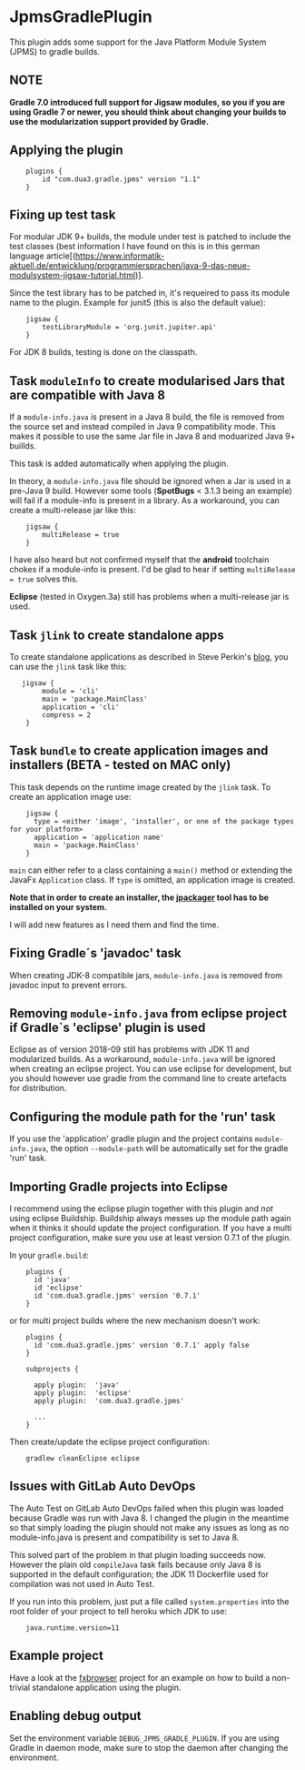 # JpmsGradlePlugin

This plugin adds some support for the Java Platform Module System (JPMS) to gradle builds.

## NOTE

__Gradle 7.0 introduced full support for Jigsaw modules, so you if you are using Gradle 7 or newer, you should think about changing your builds to use the modularization support provided by Gradle.__

## Applying the plugin

```
    plugins {
        id "com.dua3.gradle.jpms" version "1.1"
    }
```

## Fixing up test task

For modular JDK 9+ builds, the module under test is patched to include the test classes (best information I have found on this is in this german language article[(https://www.informatik-aktuell.de/entwicklung/programmiersprachen/java-9-das-neue-modulsystem-jigsaw-tutorial.html)].

Since the test library has to be patched in, it's requeired to pass its module name to the plugin. Example for junit5 (this is also the default value):

````
    jigsaw {
        testLibraryModule = 'org.junit.jupiter.api'
    }
````

For JDK 8 builds, testing is done on the classpath.

## Task `moduleInfo` to create modularised Jars that are compatible with Java 8

If a `module-info.java` is present in a Java 8 build, the file is removed from the source set and instead compiled in Java 9 compatibility mode. This makes it possible to use the same Jar file in Java 8 and moduarized Java 9+ buillds.

This task is added automatically when applying the plugin.

In theory, a `module-info.java` file should be ignored when a Jar is used in a pre-Java 9 build. However some tools (**SpotBugs** < 3.1.3 being an example) will fail if a module-info is present in a library. As a workaround, you can create a multi-release jar like this:

```
    jigsaw {
        multiRelease = true
    }
```

I have also heard but not confirmed myself that the **android** toolchain chokes if a module-info is present. I'd be glad to hear if setting `multiRelease = true` solves this.

**Eclipse** (tested in Oxygen.3a) still has problems when a multi-release jar is used.

## Task `jlink` to create standalone apps

To create standalone applications as described in Steve Perkin's [blog](https://steveperkins.com/using-java-9-modularization-to-ship-zero-dependency-native-apps/), you can use the `jlink` task like this:

```
   jigsaw {
        module = 'cli'
        main = 'package.MainClass'
        application = 'cli'
        compress = 2
    }
```

## Task `bundle` to create application images and installers (BETA - tested on MAC only)

This task depends on the runtime image created by the `jlink` task. To create an application image use:

```
    jigsaw {
      type = <either 'image', 'installer', or one of the package types for your platform>
      application = 'application name'
      main = 'package.MainClass'
    }
```

`main` can either refer to a class containing a `main()` method or extending the JavaFx `Application` class.
If `type` is omitted, an application image is created.

**Note that in order to create an installer, the [jpackager](https://mail.openjdk.java.net/pipermail/openjfx-dev/2018-September/022500.html) tool has to be installed on your system.**

I will add new features as I need them and find the time.

## Fixing Gradle´s 'javadoc' task

When creating JDK-8 compatible jars, `module-info.java` is removed from javadoc input to prevent errors.

## Removing `module-info.java` from eclipse project if Gradle`s 'eclipse' plugin is used

Eclipse as of version 2018-09 still has problems with JDK 11 and modularized builds. As a workaround, `module-info.java` will be ignored when creating an eclipse project. You can use eclipse for development, but you should however use gradle from the command line to create artefacts for distribution.

## Configuring the module path for the 'run' task

If you use the 'application' gradle plugin and the project contains `module-info.java`, the option `--module-path` will be automatically set for the gradle 'run' task.

## Importing Gradle projects into Eclipse

I recommend using the eclipse plugin together with this plugin and  *not* using eclipse Buildship. Buildship always messes up the module path again when it thinks it should update the project configuration. If you have a multi project configuration, make sure you use at least version 0.7.1 of the plugin.

In your `gradle.build`:

```
    plugins {
      id 'java'
      id 'eclipse'
      id 'com.dua3.gradle.jpms' version '0.7.1'
    }
```

or for multi project builds where the new mechanism doesn't work:

```
    plugins {
      id 'com.dua3.gradle.jpms' version '0.7.1' apply false
    }
    
    subprojects {
    
      apply plugin:  'java'
      apply plugin:  'eclipse'
      apply plugin:  'com.dua3.gradle.jpms'
      
      ...
    }
```

Then create/update the eclipse project configuration:

```
    gradlew cleanEclipse eclipse
```

## Issues with GitLab Auto DevOps

The Auto Test on GitLab Auto DevOps failed when this plugin was loaded because Gradle was run with Java 8. I changed the plugin in the meantime so that simply loading the plugin should not make any issues as long as no module-info.java is present and compatibility is set to Java 8.

This solved part of the problem in that plugin loading succeeds now. However the plain old `compileJava` task fails because only Java 8 is supported in the default configuration; the JDK 11 Dockerfile used for compilation was not used in Auto Test.

If you run into this problem, just put a file called `system.properties` into the root folder of your project to tell heroku which JDK to use:

```
    java.runtime.version=11
```

## Example project

Have a look at the [fxbrowser](https://github.com/xzel23/fxbrowser) project for an example on how to build a non-trivial standalone application using the plugin.

## Enabling debug output

Set the environment variable `DEBUG_JPMS_GRADLE_PLUGIN`. If you are using Gradle in daemon mode, make sure to stop the daemon after changing the environment.
